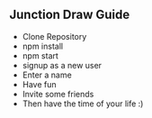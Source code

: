 <!-- ## Example: http://reacti-todo.surge.sh -->

## Junction Draw Guide

* Clone Repository
* npm install
* npm start
* signup as a new user
* Enter a name
* Have fun
* Invite some friends
* Then have the time of your life :)